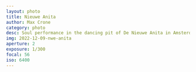```yaml
---
layout: photo
title: Nieuwe Anita
author: Max Crone
category: photo
desc: Soul performance in the dancing pit of De Nieuwe Anita in Amsterdam.
img: 2022-12-09-nwe-anita
aperture: 2
exposure: 1/300
focal: 56
iso: 6400
---
```

